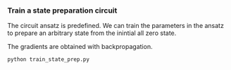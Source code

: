 ### Train a state preparation circuit
The circuit ansatz is predefined. We can train the parameters in the ansatz to prepare an arbitrary state from the inintial all zero state.

The gradients are obtained with backpropagation.

```python
python train_state_prep.py
```
